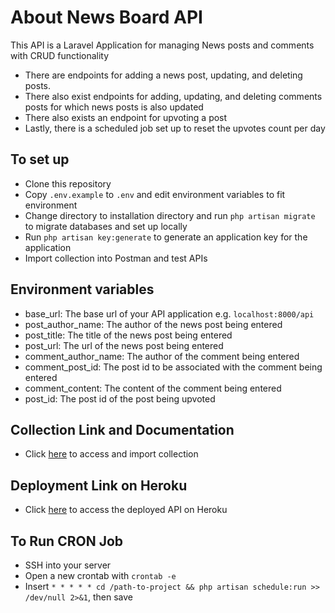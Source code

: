 # About News Board API
This API is a Laravel Application for managing News posts and comments with CRUD functionality
- There are endpoints for adding a news post, updating, and deleting posts.
- There also exist endpoints for adding, updating, and deleting comments posts for which news posts is also updated
- There also exists an endpoint for upvoting a post
- Lastly, there is a scheduled job set up to reset the upvotes count per day

## To set up
- Clone this repository
- Copy `.env.example` to `.env` and edit environment variables to fit environment
- Change directory to installation directory and run `php artisan migrate` to migrate databases and set up locally
- Run `php artisan key:generate` to generate an application key for the application
- Import collection into Postman and test APIs

## Environment variables
- base_url: The base url of your API application e.g. `localhost:8000/api`
- post_author_name: The author of the news post being entered
- post_title: The title of the news post being entered
- post_url: The url of the news post being entered
- comment_author_name: The author of the comment being entered
- comment_post_id: The post id to be associated with the comment being entered
- comment_content: The content of the comment being entered
- post_id: The post id of the post being upvoted

## Collection Link and Documentation
- Click [here](https://documenter.getpostman.com/view/17990816/UVXqDrvm) to access and import collection

## Deployment Link on Heroku
- Click [here](https://odj-news-board-api.herokuapp.com/api/) to access the deployed API on Heroku

## To Run CRON Job
- SSH into your server
- Open a new crontab with `crontab -e`
- Insert `* * * * * cd /path-to-project && php artisan schedule:run >> /dev/null 2>&1`, then save